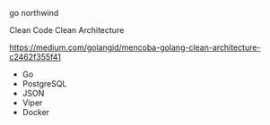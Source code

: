 go northwind

Clean Code
Clean Architecture

https://medium.com/golangid/mencoba-golang-clean-architecture-c2462f355f41

- Go
- PostgreSQL
- JSON
- Viper
- Docker
